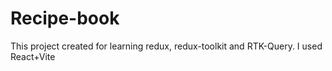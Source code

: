 # Recipe-book

This project created for learning redux, redux-toolkit and RTK-Query. I used React+Vite

